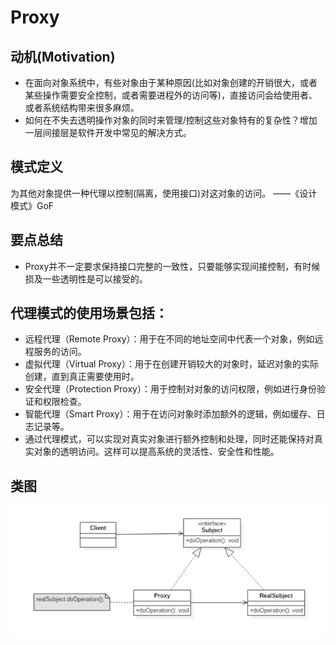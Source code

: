 # Proxy

## 动机(Motivation)
+ 在面向对象系统中，有些对象由于某种原因(比如对象创建的开销很大，或者某些操作需要安全控制，或者需要进程外的访问等)，直接访问会给使用者、或者系统结构带来很多麻烦。
+ 如何在不失去透明操作对象的同时来管理/控制这些对象特有的复杂性？增加一层间接层是软件开发中常见的解决方式。

## 模式定义
为其他对象提供一种代理以控制(隔离，使用接口)对这对象的访问。
——《设计模式》GoF

## 要点总结
+ Proxy并不一定要求保持接口完整的一致性，只要能够实现间接控制，有时候损及一些透明性是可以接受的。

## 代理模式的使用场景包括：

+ 远程代理（Remote Proxy）：用于在不同的地址空间中代表一个对象，例如远程服务的访问。
+ 虚拟代理（Virtual Proxy）：用于在创建开销较大的对象时，延迟对象的实际创建，直到真正需要使用时。
+ 安全代理（Protection Proxy）：用于控制对对象的访问权限，例如进行身份验证和权限检查。
+ 智能代理（Smart Proxy）：用于在访问对象时添加额外的逻辑，例如缓存、日志记录等。
+ 通过代理模式，可以实现对真实对象进行额外控制和处理，同时还能保持对真实对象的透明访问。这样可以提高系统的灵活性、安全性和性能。

## 类图
![](../Image/Proxy.png)

